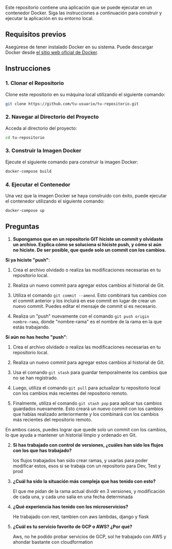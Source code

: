 Este repositorio contiene una aplicación que se puede ejecutar en un contenedor Docker. Siga las instrucciones a continuación para construir y ejecutar la aplicación en su entorno local.

## Requisitos previos

Asegúrese de tener instalado Docker en su sistema. Puede descargar Docker desde [el sitio web oficial de Docker](https://www.docker.com/get-started).

## Instrucciones

### 1. Clonar el Repositorio

Clone este repositorio en su máquina local utilizando el siguiente comando:

```bash
git clone https://github.com/tu-usuario/tu-repositorio.git
```

### 2. Navegar al Directorio del Proyecto

Acceda al directorio del proyecto:

```bash
cd tu-repositorio
```

### 3. Construir la Imagen Docker

Ejecute el siguiente comando para construir la imagen Docker:

```bash
docker-compose build
```

### 4. Ejecutar el Contenedor

Una vez que la imagen Docker se haya construido con éxito, puede ejecutar el contenedor utilizando el siguiente comando:

```bash
docker-compose up
```

## Preguntas

1. **Supongamos que en un repositorio GIT hiciste un commit y olvidaste un archivo. Explica cómo se soluciona si hiciste push, y cómo si aún no hiciste. De ser posible, que quede solo un commit con los cambios.**

**Si ya hiciste "push"**:

1. Crea el archivo olvidado o realiza las modificaciones necesarias en tu repositorio local.

2. Realiza un nuevo commit para agregar estos cambios al historial de Git.

3. Utiliza el comando `git commit --amend`. Esto combinará tus cambios con el commit anterior y los incluirá en ese commit en lugar de crear un nuevo commit. Puedes editar el mensaje de commit si es necesario.

4. Realiza un "push" nuevamente con el comando `git push origin nombre-rama`, donde "nombre-rama" es el nombre de la rama en la que estás trabajando.

**Si aún no has hecho "push"**:

1. Crea el archivo olvidado o realiza las modificaciones necesarias en tu repositorio local.

2. Realiza un nuevo commit para agregar estos cambios al historial de Git.

3. Usa el comando `git stash` para guardar temporalmente los cambios que no se han registrado.

4. Luego, utiliza el comando `git pull` para actualizar tu repositorio local con los cambios más recientes del repositorio remoto.

5. Finalmente, utiliza el comando `git stash pop` para aplicar tus cambios guardados nuevamente. Esto creará un nuevo commit con los cambios que habías realizado anteriormente y los combinará con los cambios más recientes del repositorio remoto.

En ambos casos, puedes lograr que quede solo un commit con los cambios, lo que ayuda a mantener un historial limpio y ordenado en Git.

2. **Si has trabajado con control de versiones, ¿cuáles han sido los flujos con los que has trabajado?**

   los flujos trabajados han sido crear ramas, y usarlas para poder modificar estos, esos si se trabaja con un repositorio para Dev, Test y prod

3. **¿Cuál ha sido la situación más compleja que has tenido con esto?**

   El que me pidan de la rama actual dividir en 3 versiones, y modificación de cada una, y cada uno salia en una fecha determinada

4. **¿Qué experiencia has tenido con los microservicios?**

   He trabajado con rest, tambien con aws lambdas, django y flask

5. **¿Cuál es tu servicio favorito de GCP o AWS? ¿Por qué?**

   Aws, no he podido probar servicios de GCP, sol he trabajado con AWS y ahondar bastante con cloudformation

